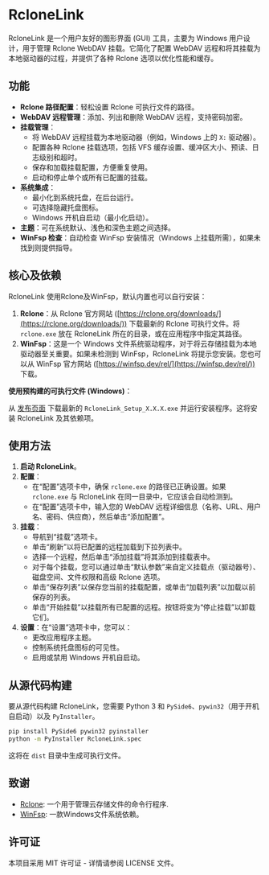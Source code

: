 # RcloneLink

RcloneLink 是一个用户友好的图形界面 (GUI) 工具，主要为 Windows 用户设计，用于管理 Rclone WebDAV 挂载。它简化了配置 WebDAV 远程和将其挂载为本地驱动器的过程，并提供了各种 Rclone 选项以优化性能和缓存。

## 功能

*   **Rclone 路径配置**：轻松设置 Rclone 可执行文件的路径。
*   **WebDAV 远程管理**：添加、列出和删除 WebDAV 远程，支持密码加密。
*   **挂载管理**：
    *   将 WebDAV 远程挂载为本地驱动器（例如，Windows 上的 `X:` 驱动器）。
    *   配置各种 Rclone 挂载选项，包括 VFS 缓存设置、缓冲区大小、预读、日志级别和超时。
    *   保存和加载挂载配置，方便重复使用。
    *   启动和停止单个或所有已配置的挂载。
*   **系统集成**：
    *   最小化到系统托盘，在后台运行。
    *   可选择隐藏托盘图标。
    *   Windows 开机自启动（最小化启动）。
*   **主题**：可在系统默认、浅色和深色主题之间选择。
*   **WinFsp 检查**：自动检查 WinFsp 安装情况（Windows 上挂载所需），如果未找到则提供指导。

## 核心及依赖

RcloneLink 使用Rclone及WinFsp，默认内置也可以自行安装：

1.  **Rclone**：从 Rclone 官方网站 ([https://rclone.org/downloads/](https://rclone.org/downloads/)) 下载最新的 Rclone 可执行文件。将 `rclone.exe` 放在 RcloneLink 所在的目录，或在应用程序中指定其路径。
2.  **WinFsp**：这是一个 Windows 文件系统驱动程序，对于将云存储挂载为本地驱动器至关重要。如果未检测到 WinFsp，RcloneLink 将提示您安装。您也可以从 WinFsp 官方网站 ([https://winfsp.dev/rel/](https://winfsp.dev/rel/)) 下载。

**使用预构建的可执行文件 (Windows)**：

从 [发布页面](https://github.com/FueTsui/RcloneLink/releases/tag/v1.0.0) 下载最新的 `RcloneLink_Setup_X.X.X.exe` 并运行安装程序。这将安装 RcloneLink 及其依赖项。

## 使用方法

1.  **启动 RcloneLink**。
2.  **配置**：
    *   在“配置”选项卡中，确保 `rclone.exe` 的路径已正确设置。如果 `rclone.exe` 与 RcloneLink 在同一目录中，它应该会自动检测到。
    *   在“配置”选项卡中，输入您的 WebDAV 远程详细信息（名称、URL、用户名、密码、供应商），然后单击“添加配置”。
3.  **挂载**：
    *   导航到“挂载”选项卡。
    *   单击“刷新”以将已配置的远程加载到下拉列表中。
    *   选择一个远程，然后单击“添加挂载”将其添加到挂载表中。
    *   对于每个挂载，您可以通过单击“默认参数”来自定义挂载点（驱动器号）、磁盘空间、文件权限和高级 Rclone 选项。
    *   单击“保存列表”以保存您当前的挂载配置，或单击“加载列表”以加载以前保存的列表。
    *   单击“开始挂载”以挂载所有已配置的远程。按钮将变为“停止挂载”以卸载它们。
4.  **设置**：在“设置”选项卡中，您可以：
    *   更改应用程序主题。
    *   控制系统托盘图标的可见性。
    *   启用或禁用 Windows 开机自启动。

## 从源代码构建

要从源代码构建 RcloneLink，您需要 Python 3 和 `PySide6`、`pywin32`（用于开机自启动）以及 `PyInstaller`。

```bash
pip install PySide6 pywin32 pyinstaller
python -m PyInstaller RcloneLink.spec
```

这将在 `dist` 目录中生成可执行文件。

## 致谢
*   [Rclone](https://rclone.org/): 一个用于管理云存储文件的命令行程序.
*   [WinFsp](https://winfsp.dev/): 一款Windows文件系统依赖。


## 许可证

本项目采用 MIT 许可证 - 详情请参阅 LICENSE 文件。
